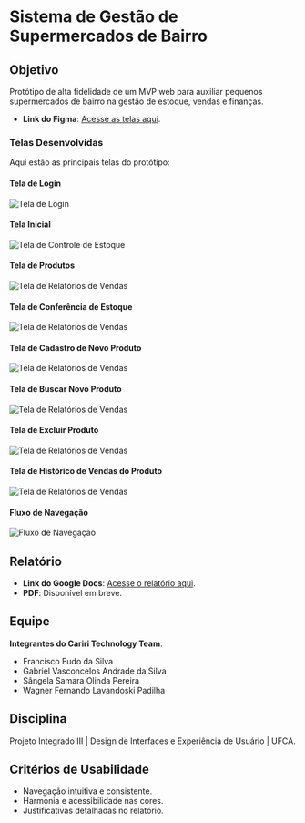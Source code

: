 # Sistema de Gestão de Supermercados de Bairro

## Objetivo
Protótipo de alta fidelidade de um MVP web para auxiliar pequenos supermercados de bairro na gestão de estoque, vendas e finanças.

- **Link do Figma**: [Acesse as telas aqui](https://www.figma.com/proto/ZhAbsyIbIIwDCgsSu3k0lM/Atividade-Pr%C3%A1tica%3A-Prot%C3%B3tipo-de-2-Telas-no-Figma?node-id=13-592&t=WyFBL0DSyQR5jyff-1&starting-point-node-id=13%3A592&scaling=scale-down&content-scaling=fixed).

### Telas Desenvolvidas
Aqui estão as principais telas do protótipo:

#### Tela de Login
![Tela de Login](/screenshots/tela_login.png)

#### Tela Inicial
![Tela de Controle de Estoque](/screenshots/tela_inicial.png)

#### Tela de Produtos
![Tela de Relatórios de Vendas](/screenshots/tela_produtos.png)

#### Tela de Conferência de Estoque
![Tela de Relatórios de Vendas](/screenshots/tela_conferencia_estoques.png)

#### Tela de Cadastro de Novo Produto
![Tela de Relatórios de Vendas](/screenshots/tela_novo_produto.png)

#### Tela de Buscar Novo Produto
![Tela de Relatórios de Vendas](/screenshots/tela_buscar_produtos.png)

#### Tela de Excluir Produto
![Tela de Relatórios de Vendas](/screenshots/tela_excluir_produtos.png)

#### Tela de Histórico de Vendas do Produto
![Tela de Relatórios de Vendas](/screenshots/tela_historico_vendas.png)

#### Fluxo de Navegação
![Fluxo de Navegação](/screenshots/fluxo_navegacao.png)

## Relatório
- **Link do Google Docs**: [Acesse o relatório aqui](https://docs.google.com/document/d/1aC9lD3PZL-oH2IYQmYAg2qN1TlnrfVyZBzQN1lUoTeg/edit?tab=t.0).
- **PDF**: Disponível em breve.

## Equipe
**Integrantes do Cariri Technology Team**:
  - Francisco Eudo da Silva
  - Gabriel Vasconcelos Andrade da Silva
  - Sângela Samara Olinda Pereira
  - Wagner Fernando Lavandoski Padilha

## Disciplina
Projeto Integrado III | Design de Interfaces e Experiência de Usuário | UFCA.

## Critérios de Usabilidade
- Navegação intuitiva e consistente.
- Harmonia e acessibilidade nas cores.
- Justificativas detalhadas no relatório.
